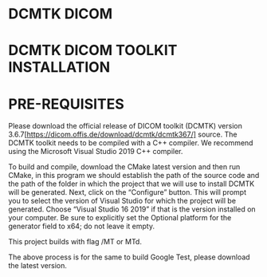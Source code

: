 # DCMTK DICOM

DCMTK DICOM TOOLKIT INSTALLATION
================================

PRE-REQUISITES
==============

Please download the official release of DICOM toolkit (DCMTK) version 3.6.7[https://dicom.offis.de/download/dcmtk/dcmtk367/] source. The DCMTK toolkit needs to be compiled with a C++ compiler. We recommend using the Microsoft Visual Studio 2019 C++ compiler.

To build and compile, download the CMake latest version and then run CMake, in this program we should establish the path of the source code and the path of the folder in which the project that we will use to install DCMTK will be generated. Next, click on the “Configure” button. This will prompt you to select the version of Visual Studio for which the project will be generated. Choose “Visual Studio 16 2019” if that is the version installed on your computer. Be sure to explicitly set the Optional platform for the generator field to x64; do not leave it empty.

This project builds with flag /MT or MTd.

The above process is for the same to build Google Test, please download the latest version.

